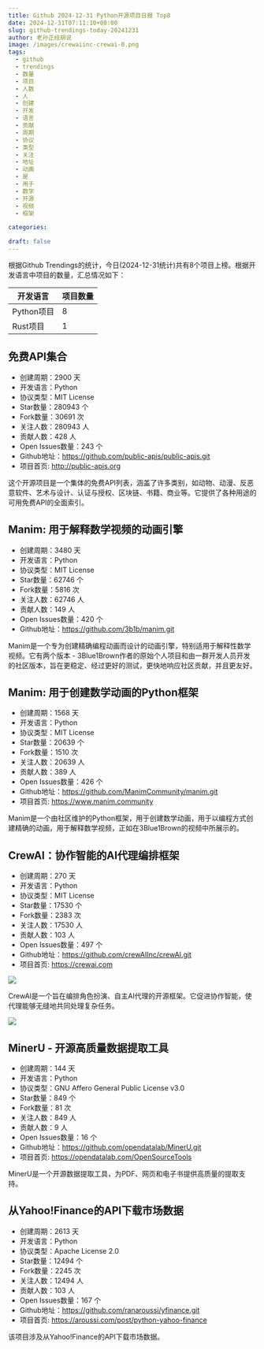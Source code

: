 ```yaml
---
title: Github 2024-12-31 Python开源项目日报 Top8
date: 2024-12-31T07:11:10+08:00
slug: github-trendings-today-20241231
author: 老孙正经胡说
image: /images/crewaiinc-crewai-0.png
tags:
  - github
  - trendings
  - 数量
  - 项目
  - 人数
  - 人
  - 创建
  - 开发
  - 语言
  - 贡献
  - 周期
  - 协议
  - 类型
  - 关注
  - 地址
  - 动画
  - 是
  - 用于
  - 数学
  - 开源
  - 视频
  - 框架

categories:

draft: false
---
```



根据Github Trendings的统计，今日(2024-12-31统计)共有8个项目上榜。根据开发语言中项目的数量，汇总情况如下：

| 开发语言 | 项目数量 |
|  ----  | ----  |
| Python项目 | 8 |
| Rust项目 | 1 |

## 免费API集合

* 创建周期：2900 天
* 开发语言：Python
* 协议类型：MIT License
* Star数量：280943 个
* Fork数量：30691 次
* 关注人数：280943 人
* 贡献人数：428 人
* Open Issues数量：243 个
* Github地址：https://github.com/public-apis/public-apis.git
* 项目首页: http://public-apis.org


这个开源项目是一个集体的免费API列表，涵盖了许多类别，如动物、动漫、反恶意软件、艺术与设计、认证与授权、区块链、书籍、商业等。它提供了各种用途的可用免费API的全面索引。

## Manim: 用于解释数学视频的动画引擎

* 创建周期：3480 天
* 开发语言：Python
* 协议类型：MIT License
* Star数量：62746 个
* Fork数量：5816 次
* 关注人数：62746 人
* 贡献人数：149 人
* Open Issues数量：420 个
* Github地址：https://github.com/3b1b/manim.git


Manim是一个专为创建精确编程动画而设计的动画引擎，特别适用于解释性数学视频。它有两个版本 - 3Blue1Brown作者的原始个人项目和由一群开发人员开发的社区版本，旨在更稳定、经过更好的测试，更快地响应社区贡献，并且更友好。

## Manim: 用于创建数学动画的Python框架

* 创建周期：1568 天
* 开发语言：Python
* 协议类型：MIT License
* Star数量：20639 个
* Fork数量：1510 次
* 关注人数：20639 人
* 贡献人数：389 人
* Open Issues数量：426 个
* Github地址：https://github.com/ManimCommunity/manim.git
* 项目首页: https://www.manim.community


Manim是一个由社区维护的Python框架，用于创建数学动画，用于以编程方式创建精确的动画，用于解释数学视频，正如在3Blue1Brown的视频中所展示的。

## CrewAI：协作智能的AI代理编排框架

* 创建周期：270 天
* 开发语言：Python
* 协议类型：MIT License
* Star数量：17530 个
* Fork数量：2383 次
* 关注人数：17530 人
* 贡献人数：103 人
* Open Issues数量：497 个
* Github地址：https://github.com/crewAIInc/crewAI.git
* 项目首页: https://crewai.com


![](/images/crewaiinc-crewai-0.png)

CrewAI是一个旨在编排角色扮演、自主AI代理的开源框架。它促进协作智能，使代理能够无缝地共同处理复杂任务。

![](/images/crewaiinc-crewai-1.png)

## MinerU - 开源高质量数据提取工具

* 创建周期：144 天
* 开发语言：Python
* 协议类型：GNU Affero General Public License v3.0
* Star数量：849 个
* Fork数量：81 次
* 关注人数：849 人
* 贡献人数：9 人
* Open Issues数量：16 个
* Github地址：https://github.com/opendatalab/MinerU.git
* 项目首页: https://opendatalab.com/OpenSourceTools


MinerU是一个开源数据提取工具，为PDF、网页和电子书提供高质量的提取支持。

## 从Yahoo!Finance的API下载市场数据

* 创建周期：2613 天
* 开发语言：Python
* 协议类型：Apache License 2.0
* Star数量：12494 个
* Fork数量：2245 次
* 关注人数：12494 人
* 贡献人数：103 人
* Open Issues数量：167 个
* Github地址：https://github.com/ranaroussi/yfinance.git
* 项目首页: https://aroussi.com/post/python-yahoo-finance


该项目涉及从Yahoo!Finance的API下载市场数据。

